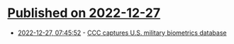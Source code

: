 # [Published on 2022-12-27](index.md)

* [2022-12-27, 07:45:52](https://news.ycombinator.com/item?id=34146283) - [CCC captures U.S. military biometrics database](https://www.ccc.de/en/updates/2022/afghanistan-biometrie)

